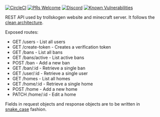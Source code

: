 [![CircleCI](https://img.shields.io/circleci/build/github/hornta/trollskogen-api)](https://circleci.com/gh/hornta/trollskogen-api) [![PRs Welcome](https://img.shields.io/badge/PRs-welcome-brightgreen.svg?style=flat)](http://makeapullrequest.com) [![Discord](https://img.shields.io/discord/540217517164068922)](http://discord.gg/wPxz8pD) [![Known Vulnerabilities](https://snyk.io/test/github/hornta/trollskogen-api/badge.svg)](https://snyk.io/test/github/hornta/trollskogen-api)

REST API used by trollskogen website and minecraft server. It follows the [clean architecture](https://blog.cleancoder.com/uncle-bob/2012/08/13/the-clean-architecture.html).

Exposed routes:
* GET /users - List all users
* GET /create-token - Creates a verification token
* GET /bans - List all bans
* GET /bans/active - List active bans
* POST /ban - Add a new ban
* GET /ban/:id - Retrieve a single ban
* GET /user/:id - Retrieve a single user
* GET /homes - List all homes
* GET /home/:id - Retrieve a single home
* POST /home - Add a new home
* PATCH /home/:id - Edit a home

Fields in request objects and response objects are to be written in [snake_case](https://en.wikipedia.org/wiki/Snake_case) fashion.